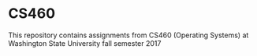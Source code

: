 # CS460
This repository contains assignments from CS460 (Operating Systems) at Washington State University fall semester 2017
